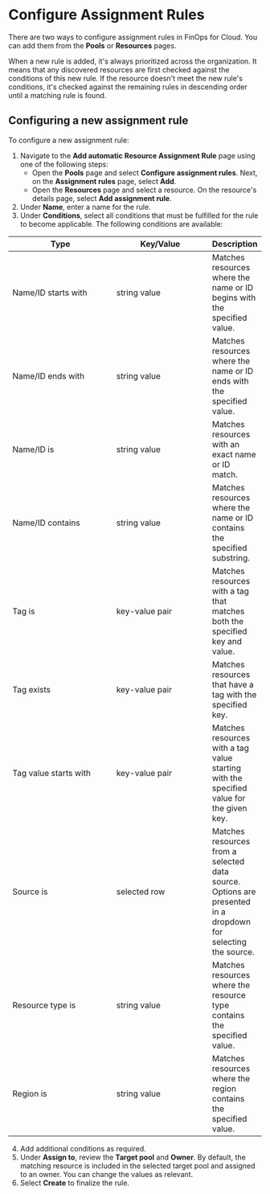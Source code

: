 # Configure Assignment Rules

There are two ways to configure assignment rules in FinOps for Cloud. You can add them from the **Pools** or **Resources** pages.

When a new rule is added, it's always prioritized across the organization. It means that any discovered resources are first checked against the conditions of this new rule. If the resource doesn't meet the new rule's conditions, it's checked against the remaining rules in descending order until a matching rule is found.

## Configuring a new assignment rule

To configure a new assignment rule:

1. Navigate to the **Add automatic Resource Assignment Rule** page using one of the following steps:
   * Open the **Pools** page and select **Configure assignment rules**. Next, on the **Assignment rules** page, select **Add**.
   * Open the **Resources** page and select a resource. On the resource's details page, select **Add assignment rule**.
2. Under **Name**, enter a name for the rule.
3. Under **Conditions**, select all conditions that must be fulfilled for the rule to become applicable. The following conditions are available:

<table><thead><tr><th width="204">Type</th><th width="185">Key/Value</th><th>Description</th></tr></thead><tbody><tr><td>Name/ID starts with</td><td>string value</td><td>Matches resources where the name or ID begins with the specified value.</td></tr><tr><td>Name/ID ends with</td><td>string value</td><td>Matches resources where the name or ID ends with the specified value.</td></tr><tr><td>Name/ID is</td><td>string value</td><td>Matches resources with an exact name or ID match.</td></tr><tr><td>Name/ID contains</td><td>string value</td><td>Matches resources where the name or ID contains the specified substring.</td></tr><tr><td>Tag is</td><td>key-value pair</td><td>Matches resources with a tag that matches both the specified key and value.</td></tr><tr><td>Tag exists</td><td>key-value pair</td><td>Matches resources that have a tag with the specified key.</td></tr><tr><td>Tag value starts with</td><td>key-value pair</td><td>Matches resources with a tag value starting with the specified value for the given key.</td></tr><tr><td>Source is</td><td>selected row</td><td>Matches resources from a selected data source. Options are presented in a dropdown for selecting the source.</td></tr><tr><td>Resource type is</td><td>string value</td><td>Matches resources where the resource type contains the specified value.</td></tr><tr><td>Region is</td><td>string value</td><td>Matches resources where the region contains the specified value.</td></tr></tbody></table>

4. Add additional conditions as required.
5. Under **Assign to**, review the **Target pool** and **Owner**. By default, the matching resource is included in the selected target pool and assigned to an owner. You can change the values as relevant.
6. Select **Create** to finalize the rule.
